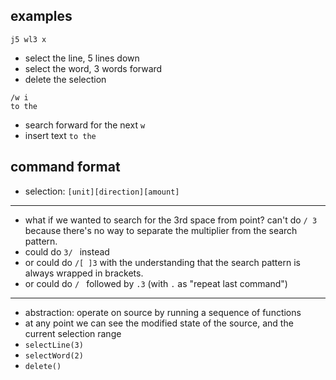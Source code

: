 examples
----

~~~
j5 wl3 x
~~~

- select the line, 5 lines down
- select the word, 3 words forward
- delete the selection

~~~
/w i
to the
~~~

- search forward for the next `w`
- insert text `to the`

command format
----

- selection: `[unit][direction][amount]`

-------------------------------------------------------------------------------

- what if we wanted to search for the 3rd space from point? can't do `/ 3` because there's no way to separate the multiplier from the search pattern.
- could do `3/ ` instead
- or could do `/[ ]3` with the understanding that the search pattern is always wrapped in brackets.
- or could do `/ ` followed by `.3` (with `.` as "repeat last command")

-------------------------------------------------------------------------------

- abstraction: operate on source by running a sequence of functions
- at any point we can see the modified state of the source, and the current selection range
- `selectLine(3)`
- `selectWord(2)`
- `delete()`
